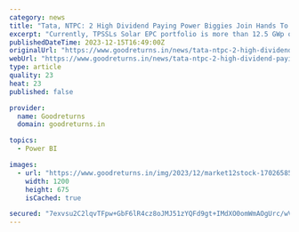 ```yaml
---
category: news
title: "Tata, NTPC: 2 High Dividend Paying Power Biggies Join Hands To Supply 152 MWp DCR Solar PV Modules"
excerpt: "Currently, TPSSLs Solar EPC portfolio is more than 12.5 GWp of ground-mount utility-scale, over 2 GW of rooftop and distributed ground-mounted systems, and over one lakh solar water pumps. Meanwhile,"
publishedDateTime: 2023-12-15T16:49:00Z
originalUrl: "https://www.goodreturns.in/news/tata-ntpc-2-high-dividend-paying-power-biggies-join-hands-to-supply-152-mwp-dcr-solar-pv-modules-1318521.html"
webUrl: "https://www.goodreturns.in/news/tata-ntpc-2-high-dividend-paying-power-biggies-join-hands-to-supply-152-mwp-dcr-solar-pv-modules-1318521.html"
type: article
quality: 23
heat: 23
published: false

provider:
  name: Goodreturns
  domain: goodreturns.in

topics:
  - Power BI

images:
  - url: "https://www.goodreturns.in/img/2023/12/market12stock-1702658562.jpg"
    width: 1200
    height: 675
    isCached: true

secured: "7exvsu2C2lqvTFpw+GbF6lR4cz8oJMJ51zYQFd9gt+IMdXO0omWmAOgUrc/wV0EFLEnIHi9eAMUCenqHFDYjzx6JMgl7ehsoAnBNLBwiMWfhOLn0IB6ZznSLmSgNfjM/cI3LPUCA/pqw8xypin7daW99jmeXwe1gSenAbfSYtqSriVDC18YMDAaBKcqW1MPWwwEotqztu/Mt+0/a5c4hPTJ6ZXleHW2+JGbpe6XtxF4cpCflnPDl46vo0Pe5aBtpdFL1qZN6N0ndyQWfdv5XmOPbB8ZaBSU6bnhF6U4LhK6AS8XqeDXiZ2oEH5SbacbCx4sHYLm343SF3RDcgTq/I1oFzJ1fyFvI4Ndpc7HYwaU=;c0XDa2E+ehR9LzLCTYjg7g=="
---
```



